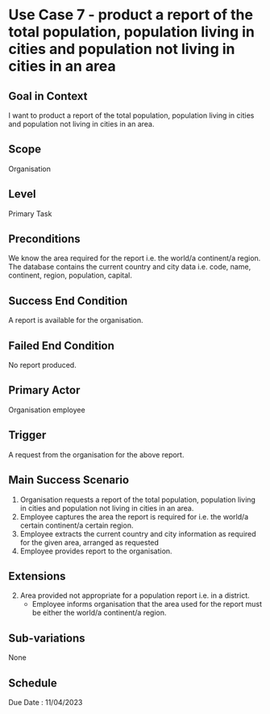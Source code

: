 # Use Case 7 - product a report of the total population, population living in cities and population not living in cities in an area

## Goal in Context
I want to product a report of the total population, population living in cities and population not living in cities 
in an area.

## Scope
Organisation

## Level
Primary Task

## Preconditions
We know the area required for the report i.e. the world/a continent/a region. <br>
The database contains the current country and city data i.e. code, name, continent, region, population, capital.

## Success End Condition
A report is available for the organisation.

## Failed End Condition
No report produced.

## Primary Actor
Organisation employee

## Trigger
A request from the organisation for the above report.

## Main Success Scenario
1. Organisation requests a report of the total population, population living in cities and population not living in cities
   in an area. <br>
2. Employee captures the area the report is required for i.e. the world/a certain continent/a certain region. <br>
3. Employee extracts the current country and city information as required for the given area, arranged as requested <br>
4. Employee provides report to the organisation.

## Extensions
2. Area provided not appropriate for a population report i.e. in a district.<br>
    * Employee informs organisation that the area used for the report must be either the world/a continent/a region.

## Sub-variations
None

## Schedule
Due Date : 11/04/2023